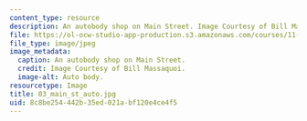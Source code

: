 ```yaml
---
content_type: resource
description: An autobody shop on Main Street. Image Courtesy of Bill Massaquoi.
file: https://ol-ocw-studio-app-production.s3.amazonaws.com/courses/11-945-springfield-studio-fall-2005/8c8be254442b35ed021abf120e4ce4f5_03_main_st_auto.jpg
file_type: image/jpeg
image_metadata:
  caption: An autobody shop on Main Street.
  credit: Image Courtesy of Bill Massaquoi.
  image-alt: Auto body.
resourcetype: Image
title: 03_main_st_auto.jpg
uid: 8c8be254-442b-35ed-021a-bf120e4ce4f5
---
```

